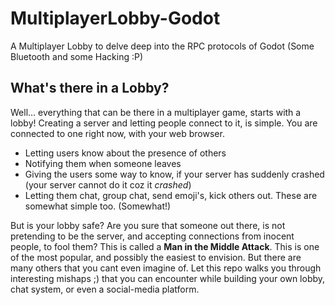 # MultiplayerLobby-Godot
A Multiplayer Lobby to delve deep into the RPC protocols of Godot (Some Bluetooth and some Hacking :P)

What's there in a Lobby?
---
Well... everything that can be there in a multiplayer game, starts with a lobby!
Creating a server and letting people connect to it, is simple. You are connected to one right now, with your web browser.

 - Letting users know about the presence of others
 - Notifying them when someone leaves
 - Giving the users some way to know, if your server has suddenly crashed (your server cannot do it coz it _crashed_)
 - Letting them chat, group chat, send emoji's, kick others out.
These are somewhat simple too. (Somewhat!)

But is your lobby safe? Are you sure that someone out there, is not pretending to be the server, and accepting connections from inocent people, to fool them?
This is called a **Man in the Middle Attack**. This is one of the most popular, and possibly the easiest to envision. But there are many others that you cant even imagine of.
Let this repo walks you through interesting mishaps ;) that you can encounter while building your own lobby, chat system, or even a social-media platform.
